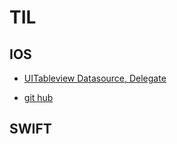 # TIL

## IOS

* [UITableview Datasource, Delegate](https://github.com/jiyoe/TIL/issues/1#issue-1714010917)

* [git hub](https://github.com/jiyoe/hi/blob/main/README.md#git-hub)

## SWIFT

